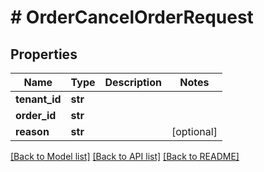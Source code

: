 # # OrderCancelOrderRequest


## Properties 


Name | Type | Description | Notes
------------ | ------------- | ------------- | -------------
**tenant_id**| **str** |   |
**order_id**| **str** |   |
**reason**| **str** |   | [optional]


[[Back to Model list]](../../README.md#models) [[Back to API list]](../../README.md#endpoints) [[Back to README]](../../README.md)

